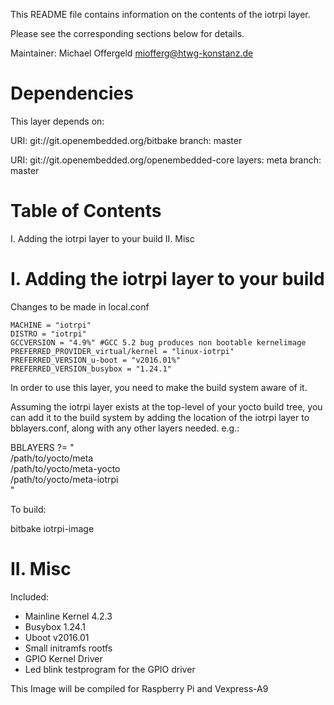This README file contains information on the contents of the
iotrpi layer.

Please see the corresponding sections below for details.

Maintainer: Michael Offergeld <miofferg@htwg-konstanz.de>

Dependencies
============

This layer depends on:

  URI: git://git.openembedded.org/bitbake
  branch: master

  URI: git://git.openembedded.org/openembedded-core
  layers: meta
  branch: master




Table of Contents
=================

  I. Adding the iotrpi layer to your build
 II. Misc


I. Adding the iotrpi layer to your build
=================================================

Changes to be made in local.conf

```
MACHINE = "iotrpi"
DISTRO = "iotrpi"
GCCVERSION = "4.9%" #GCC 5.2 bug produces non bootable kernelimage 
PREFERRED_PROVIDER_virtual/kernel = "linux-iotrpi"
PREFERRED_VERSION_u-boot = "v2016.01%"
PREFERRED_VERSION_busybox = "1.24.1"
```

In order to use this layer, you need to make the build system aware of
it.

Assuming the iotrpi layer exists at the top-level of your
yocto build tree, you can add it to the build system by adding the
location of the iotrpi layer to bblayers.conf, along with any
other layers needed. e.g.:

  BBLAYERS ?= " \
    /path/to/yocto/meta \
    /path/to/yocto/meta-yocto \
    /path/to/yocto/meta-iotrpi \
    "

To build:


bitbake iotrpi-image

II. Misc
========

Included:

* Mainline Kernel 4.2.3
* Busybox 1.24.1
* Uboot v2016.01
* Small initramfs rootfs
* GPIO Kernel Driver
* Led blink testprogram for the GPIO driver

This Image will be compiled for Raspberry Pi and Vexpress-A9


